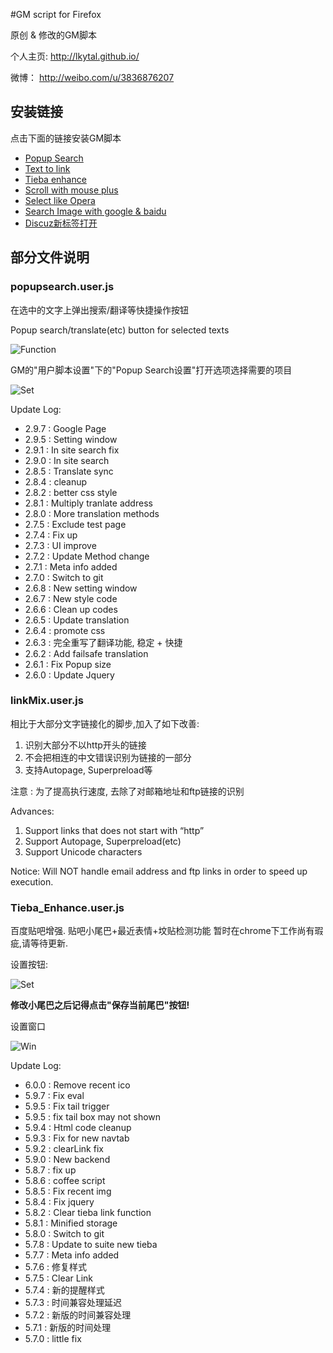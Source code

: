 #GM script for Firefox

原创 & 修改的GM脚本

个人主页: http://lkytal.github.io/

微博： http://weibo.com/u/3836876207

## 安装链接

点击下面的链接安装GM脚本

* [Popup Search](https://git.oschina.net/coldfire/GM/raw/master/popsearch.user.js)
* [Text to link](https://git.oschina.net/coldfire/GM/raw/master/linkMix.user.js)
* [Tieba enhance](https://git.oschina.net/coldfire/GM/raw/master/tieba_enhance.user.js)
* [Scroll with mouse plus](https://git.oschina.net/coldfire/GM/raw/master/scroll.user.js)
* [Select like Opera](https://git.oschina.net/coldfire/GM/raw/master/select.user.js)
* [Search Image with google & baidu](https://git.oschina.net/coldfire/GM/raw/master/img.user.js)
* [Discuz新标签打开](https://git.oschina.net/coldfire/GM/raw/master/discuz_in_tab.user.js)

## 部分文件说明

### popupsearch.user.js

在选中的文字上弹出搜索/翻译等快捷操作按钮

Popup search/translate(etc) button for selected texts

![Function](http://lkytal.qiniudn.com/t.png)

GM的"用户脚本设置"下的"Popup Search设置"打开选项选择需要的项目

![Set](http://lkytal.qiniudn.com/set.png)

Update Log:

* 2.9.7 : Google Page
* 2.9.5 : Setting window
* 2.9.1 : In site search fix
* 2.9.0 : In site search
* 2.8.5 : Translate sync
* 2.8.4 : cleanup
* 2.8.2 : better css style
* 2.8.1 : Multiply tranlate address
* 2.8.0 : More translation methods
* 2.7.5 : Exclude test page
* 2.7.4 : Fix up
* 2.7.3 : UI improve
* 2.7.2 : Update Method change
* 2.7.1 : Meta info added
* 2.7.0 : Switch to git
* 2.6.8 : New setting window
* 2.6.7 : New style code
* 2.6.6 : Clean up codes
* 2.6.5 : Update translation
* 2.6.4 : promote css
* 2.6.3 : 完全重写了翻译功能, 稳定 + 快捷
* 2.6.2 : Add failsafe translation
* 2.6.1 : Fix Popup size
* 2.6.0 : Update Jquery

### linkMix.user.js

相比于大部分文字链接化的脚步,加入了如下改善:

1. 识别大部分不以http开头的链接
2. 不会把相连的中文错误识别为链接的一部分
3. 支持Autopage, Superpreload等

注意 : 为了提高执行速度, 去除了对邮箱地址和ftp链接的识别

Advances:

1. Support links that does not start with “http”
2. Support Autopage, Superpreload(etc)
3. Support Unicode characters

Notice: Will NOT handle email address and ftp links in order to speed up execution.

### Tieba_Enhance.user.js

百度贴吧增强. 贴吧小尾巴+最近表情+坟贴检测功能
暂时在chrome下工作尚有瑕疵,请等待更新.

设置按钮:

![Set](http://lkytal.qiniudn.com/setbtn.png)

__修改小尾巴之后记得点击"保存当前尾巴"按钮!__

设置窗口

![Win](http://lkytal.qiniudn.com/win.jpg)

Update Log:

* 6.0.0 : Remove recent ico
* 5.9.7 : Fix eval
* 5.9.5 : Fix tail trigger
* 5.9.5 : fix tail box may not shown
* 5.9.4 : Html code cleanup
* 5.9.3 : Fix for new navtab
* 5.9.2 : clearLink fix
* 5.9.0 : New backend
* 5.8.7 : fix up
* 5.8.6 : coffee script
* 5.8.5 : Fix recent img
* 5.8.4 : Fix jquery
* 5.8.2 : Clear tieba link function
* 5.8.1 : Minified storage
* 5.8.0 : Switch to git
* 5.7.8 : Update to suite new tieba
* 5.7.7 : Meta info added
* 5.7.6 : 修复样式
* 5.7.5 : Clear Link
* 5.7.4 : 新的提醒样式
* 5.7.3 : 时间兼容处理延迟
* 5.7.2 : 新版的时间兼容处理
* 5.7.1 : 新版的时间处理
* 5.7.0 : little fix
